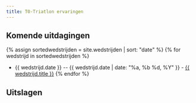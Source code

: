 ```yaml
---
title: T0-Triatlon ervaringen
---
```


## Komende uitdagingen
{% assign sortedwedstrijden = site.wedstrijden | sort: "date" %}
{% for wedstrijd in sortedwedstrijden %}
* {{ wedstrijd.date }} -- {{ wedstrijd.date | date: "%a, %b %d, %Y" }} - <a href="{{ wedstrijd.url }}">{{ wedstrijd.title }}</a>
{% endfor %}

## Uitslagen
